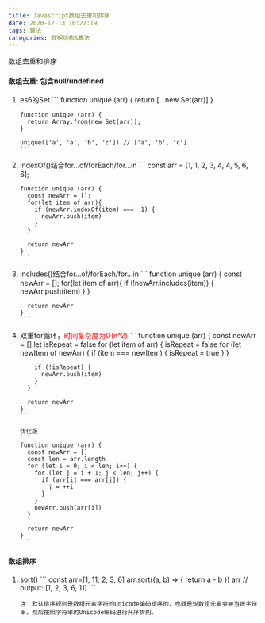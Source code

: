 ```yaml
---
title: Javascript数组去重和排序
date: 2020-12-13 10:27:19
tags: 算法
categories: 数据结构&算法
---
```


<style type="text/css">
.red {
  color: red;
}
</style>

数组去重和排序

<!--more-->

<h4>数组去重: 包含null/undefined</h4>
<ol>
  <li>es6的Set
    ```
    function unique (arr) {
      return [...new Set(arr)]
    }

    function unique (arr) {
      return Array.from(new Set(arr));
    }

    unique(['a', 'a', 'b', 'c']) // ['a', 'b', 'c']
    ```
  </li>
  <li>indexOf()结合for...of/forEach/for...in
    ```
    const arr = [1, 1, 2, 3, 4, 4, 5, 6, 6];

    function unique (arr) {
      const newArr = [];
      for(let item of arr){
        if (newArr.indexOf(item) === -1) {
          newArr.push(item)
        }
      }

      return newArr
    }
    ```
  </li>
  <li>includes()结合for...of/forEach/for...in
    ```
    function unique (arr) {
      const newArr = [];
      for(let item of arr){
        if (!newArr.includes(item)) {
          newArr.push(item)
        }
      }

      return newArr
    }
    ```
  </li>
  <li>双重for循环，<span class="red">时间复杂度为O(n^2)</span>
    ```
    function unique (arr) {
      const newArr = []
      let isRepeat = false
      for (let item of arr) {
        isRepeat = false
        for (let newItem of newArr) {
          if (item === newItem) {
            isRepeat = true
          }
        }

        if (!isRepeat) {
          newArr.push(item)
        }
      }

      return newArr
    }
    ```

    优化版
    ```
    function unique (arr) {
      const newArr = []
      const len = arr.length
      for (let i = 0; i < len; i++) {
        for (let j = i + 1; j < len; j++) {
          if (arr[i] === arr[j]) {
            j = ++i
          }
        }
        newArr.push(arr[i])
      }

      return newArr
    }
    ```
  </li>
</ol>

<h4>数组排序</h4>
<ol>
  <li>sort()
    ```
    const arr=[1, 11, 2, 3, 6]
    arr.sort((a, b) => {
      return a - b
    })
    arr // output: [1, 2, 3, 6, 11]
    ```

    注：默认排序规则是数组元素字符的Unicode编码排序的，也就是说数组元素会被当做字符串，然后按照字符串的Unicode编码进行升序排列。
  </li>
</ol>
